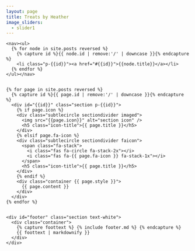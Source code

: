 ```yaml
---
layout: page
title: Treats by Heather
image_sliders:
  - slider1
---
```


<div id="main">

    <nav><ul>
      {% for node in site.posts reversed %}
        {% capture id %}{{ node.id | remove:'/' | downcase }}{% endcapture %}
        <li class="p-{{id}}"><a href="#{{id}}">{{node.title}}</a></li>
      {% endfor %}
    </ul></nav>
  

    {% for page in site.posts reversed %}
      {% capture id %}{{ page.id | remove:'/' | downcase }}{% endcapture %}
      <div id="{{id}}" class="section p-{{id}}">
        {% if page.icon %}
        <div class="subtlecircle sectiondivider imaged">
          <img src="{{page.icon}}" alt="section icon" />
          <h5 class="icon-title">{{ page.title }}</h5>
        </div>
        {% elsif page.fa-icon %}
        <div class="subtlecircle sectiondivider faicon">
          <span class="fa-stack">
            <i class="fas fa-circle fa-stack-2x"></i>
            <i class="fas fa-{{ page.fa-icon }} fa-stack-1x"></i>
          </span>
          <h5 class="icon-title">{{ page.title }}</h5>
        </div>
        {% endif %}
        <div class="container {{ page.style }}">
          {{ page.content }}
        </div>
      </div>
    {% endfor %}


    <div id="footer" class="section text-white">
      <div class="container">
        {% capture foottext %} {% include footer.md %} {% endcapture %}
        {{ foottext | markdownify }}
      </div>
    </div>
  </div>
